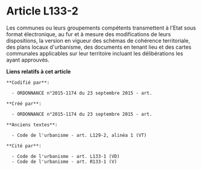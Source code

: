 # Article L133-2

Les communes ou leurs groupements compétents transmettent à l'Etat sous format électronique, au fur et à mesure des
modifications de leurs dispositions, la version en vigueur des schémas de cohérence territoriale, des plans locaux
d'urbanisme, des documents en tenant lieu et des cartes communales applicables sur leur territoire incluant les délibérations
les ayant approuvés.

**Liens relatifs à cet article**

	**Codifié par**:

	  - ORDONNANCE n°2015-1174 du 23 septembre 2015 - art.

	**Créé par**:

	  - ORDONNANCE n°2015-1174 du 23 septembre 2015 - art.

	**Anciens textes**:

	  - Code de l'urbanisme - art. L129-2, alinéa 1 (VT)

	**Cité par**:

	  - Code de l'urbanisme - art. L133-1 (VD)
	  - Code de l'urbanisme - art. R133-1 (V)
